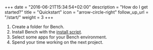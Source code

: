 +++
date = "2016-06-21T15:34:54+02:00"
description = "How do I get started?"
title = "Quickstart"
icon = "arrow-circle-right"
follow_up_url = "/start/"
weight = 3
+++

1. Create a folder for Bench.
2. Install Bench with the [install script][bootstrap-file].
3. Select some apps for your Bench environment.
4. Spend your time working on the next project.

[bootstrap-file]: https://github.com/mastersign/bench/raw/master/res/bench-install.bat
